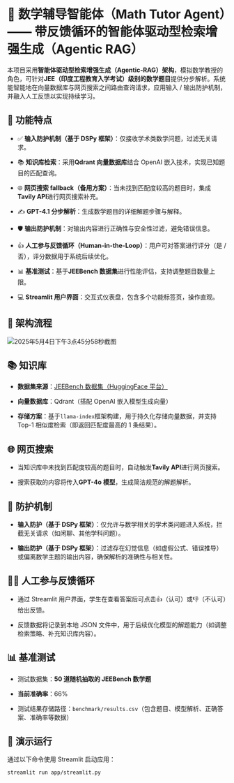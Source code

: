 # 🧠 数学辅导智能体（Math Tutor Agent）—— 带反馈循环的智能体驱动型检索增强生成（Agentic RAG）

本项目采用**智能体驱动型检索增强生成（Agentic-RAG）架构**，模拟数学教授的角色，可针对**JEE（印度工程教育入学考试）级别的数学题目**提供分步解析。系统能智能地在向量数据库与网页搜索之间路由查询请求，应用输入 / 输出防护机制，并融入人工反馈以实现持续学习。

## 📌 功能特点

* ✅ **输入防护机制（基于 DSPy 框架）**：仅接收学术类数学问题，过滤无关请求。

* 📚 **知识库检索**：采用**Qdrant 向量数据库**结合 OpenAI 嵌入技术，实现已知题目的匹配查询。

* 🌐 **网页搜索 fallback（备用方案）**：当未找到匹配度较高的题目时，集成**Tavily API**进行网页搜索补充。

* ✍️ **GPT-4.1 分步解析**：生成数学题目的详细解题步骤与解释。

* 🛡️ **输出防护机制**：对输出内容进行正确性与安全性过滤，避免错误信息。

* 👍 **人工参与反馈循环（Human-in-the-Loop）**：用户可对答案进行评分（是 / 否），评分数据用于系统后续优化。

* 📊 **基准测试**：基于**JEEBench 数据集**进行性能评估，支持调整题目数量上限。

* 💻 **Streamlit 用户界面**：交互式仪表盘，包含多个功能标签页，操作直观。

## 🚀 架构流程

![2025年5月4日下午3点45分58秒截图](https://github.com/user-attachments/assets/c0a9e612-2ef0-413c-b779-c99fe9f48619)

## 📚 知识库

* **数据集来源**：[JEEBench 数据集（HuggingFace 平台）](https://huggingface.co/datasets/daman1209arora/jeebench)

* **向量数据库**：Qdrant（搭配 OpenAI 嵌入模型生成向量）

* **存储方案**：基于`llama-index`框架构建，用于持久化存储向量数据，并支持 Top-1 相似度检索（即返回匹配度最高的 1 条结果）。

## 🌐 网页搜索

* 当知识库中未找到匹配度较高的题目时，自动触发**Tavily API**进行网页搜索。

* 搜索获取的内容将传入**GPT-4o 模型**，生成简洁规范的解题解析。

## 🔐 防护机制

* **输入防护（基于 DSPy 框架）**：仅允许与数学相关的学术类问题进入系统，拦截无关请求（如闲聊、其他学科问题）。

* **输出防护（基于 DSPy 框架）**：过滤存在幻觉信息（如虚假公式、错误推导）或偏离数学主题的输出内容，确保解析的准确性与相关性。

## 👨‍🏫 人工参与反馈循环

* 通过 Streamlit 用户界面，学生在查看答案后可点击👍（认可）或👎（不认可）给出反馈。

* 反馈数据将记录到本地 JSON 文件中，用于后续优化模型的解题能力（如调整检索策略、补充知识库内容）。

## 📊 基准测试

* 测试数据集：**50 道随机抽取的 JEEBench 数学题**

* **当前准确率**：66%

* 测试结果存储路径：`benchmark/results.csv`（包含题目、模型解析、正确答案、准确率等数据）

## 🚀 演示运行

通过以下命令使用 Streamlit 启动应用：

```
streamlit run app/streamlit.py
```


